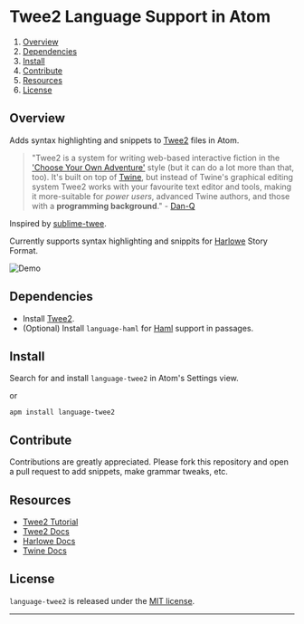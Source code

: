 # Twee2 Language Support in Atom

1. [Overview](#overview)
2. [Dependencies](#dependencies)
3. [Install](#install)
4. [Contribute](#Contribute)
5. [Resources](#resources)
6. [License](#license)

## <a id="overview"></a>Overview
Adds syntax highlighting and snippets to [Twee2](https://dan-q.github.io/twee2/) files in Atom.

>"Twee2 is a system for writing web-based interactive fiction in the ['Choose Your Own Adventure'](https://en.wikipedia.org/wiki/Choose_Your_Own_Adventure) style (but it can do a lot more than that, too). It's built on top of [Twine](https://twinery.org/), but instead of Twine's graphical editing system Twee2 works with your favourite text editor and tools, making it more-suitable for *power users*, advanced Twine authors, and those with a **programming background**." - [Dan-Q](https://github.com/Dan-Q)

Inspired by [sublime-twee](https://github.com/monospaced/sublime-twee).

Currently supports syntax highlighting and snippits for [Harlowe](https://twine2.neocities.org/1.html) Story Format.

![Demo](http://i.imgur.com/WUMBaR2.gif)

## <a id="dependencies"></a>Dependencies

* Install [Twee2](https://dan-q.github.io/twee2/install.html).
* (Optional) Install `language-haml` for [Haml](https://github.com/ezekg/language-haml) support in passages.

## <a id="install"></a>Install

Search for and install `language-twee2` in Atom's Settings view.

or

```
apm install language-twee2
```
## <a id="contribute"></a>Contribute

Contributions are greatly appreciated. Please fork this repository and open a pull request to add snippets, make grammar tweaks, etc.

## <a id="resources"></a>Resources

* [Twee2 Tutorial](https://dan-q.github.io/twee2/tutorial.html)
* [Twee2 Docs](https://dan-q.github.io/twee2/documentation.html)
* [Harlowe Docs](https://twine2.neocities.org/1.html)
* [Twine Docs](https://twinery.org/wiki/)

## <a id="license"></a>License
`language-twee2` is released under the [MIT license](LICENSE.md).

---
